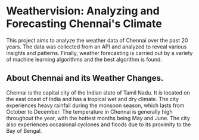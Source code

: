 # Weathervision: Analyzing and Forecasting Chennai's Climate
This project aims to analyze the weather data of Chennai over the past 20 years. The data was collected from an API and analyzed to reveal various insights and patterns. Finally, weather forecasting is carried out by a variety of machine learning algorithms and the best algorithm is found.
## About Chennai and its Weather Changes.
Chennai is the capital city of the Indian state of Tamil Nadu. It is located on the east coast of India and has a tropical wet and dry climate. The city experiences heavy rainfall during the monsoon season, which lasts from October to December. The temperature in Chennai is generally high throughout the year, with the hottest months being May and June. The city also experiences occasional cyclones and floods due to its proximity to the Bay of Bengal.

